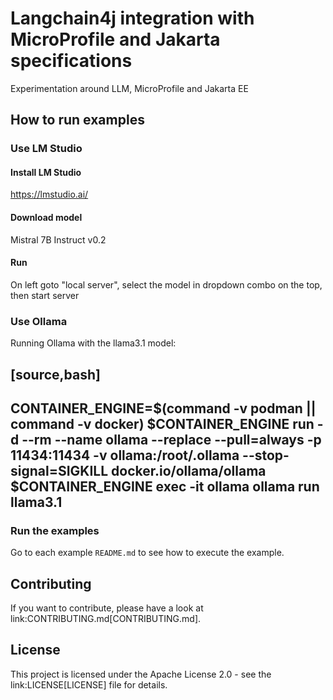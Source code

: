 # Langchain4j integration with MicroProfile and Jakarta specifications
Experimentation around LLM, MicroProfile and Jakarta EE

## How to run examples

### Use LM Studio

#### Install LM Studio

https://lmstudio.ai/

#### Download model 

Mistral 7B Instruct v0.2

#### Run

On left goto "local server", select the model in dropdown combo on the top, then start server

### Use Ollama

Running Ollama with the llama3.1 model:

[source,bash]
----
CONTAINER_ENGINE=$(command -v podman || command -v docker)
$CONTAINER_ENGINE run -d --rm --name ollama --replace --pull=always -p 11434:11434 -v ollama:/root/.ollama --stop-signal=SIGKILL docker.io/ollama/ollama
$CONTAINER_ENGINE exec -it ollama ollama run llama3.1
----

### Run the examples

Go to each example `README.md` to see how to execute the example.

## Contributing

If you want to contribute, please have a look at link:CONTRIBUTING.md[CONTRIBUTING.md].

## License

This project is licensed under the Apache License 2.0 - see the link:LICENSE[LICENSE] file for details.

